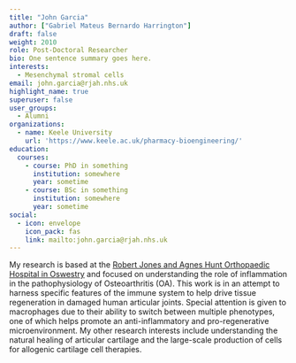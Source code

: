 ```yaml
---
title: "John Garcia"
author: ["Gabriel Mateus Bernardo Harrington"]
draft: false
weight: 2010
role: Post-Doctoral Researcher
bio: One sentence summary goes here.
interests:
  - Mesenchymal stromal cells
email: john.garcia@rjah.nhs.uk
highlight_name: true
superuser: false
user_groups:
  - Alumni
organizations:
  - name: Keele University
    url: 'https://www.keele.ac.uk/pharmacy-bioengineering/'
education:
  courses:
    - course: PhD in something
      institution: somewhere
      year: sometime
    - course: BSc in something
      institution: somewhere
      year: sometime
social:
  - icon: envelope
    icon_pack: fas
    link: mailto:john.garcia@rjah.nhs.uk
---
```


My research is based at the [Robert Jones and Agnes Hunt Orthopaedic Hospital in Oswestry](https://www.rjah.nhs.uk/) and focused on understanding the role of inflammation in the pathophysiology of Osteoarthritis (OA).
This work is in an attempt to harness specific features of the immune system to help drive tissue regeneration in damaged human articular joints.
Special attention is given to macrophages due to their ability to switch between multiple phenotypes, one of which helps promote an anti-inflammatory and pro-regenerative microenvironment.
My other research interests include understanding the natural healing of articular cartilage and the large-scale production of cells for allogenic cartilage cell therapies.
